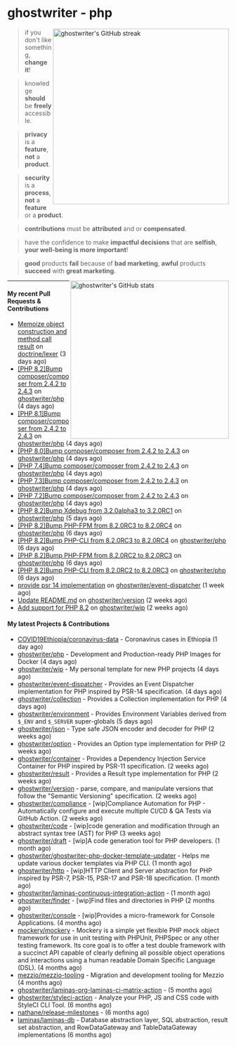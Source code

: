 # ghostwriter - php

<img alt="ghostwriter's GitHub streak" width="400px" align="right" src="https://github-readme-streak-stats.herokuapp.com/?cache_seconds=1800&user=ghostwriter">

> if you don't like something, **change it**!

> knowledge **should** be **freely** accessible.

> **privacy** is a **feature**, **not** a **product**.

> **security** is a **process**, **not** a **feature** or a **product**.

> **contributions** must be **attributed** and or **compensated**.

> have the confidence to make **impactful decisions** that are **selfish**, **your well-being is more important**!

> **good** products **fail** because of **bad marketing**, **awful** products **succeed** with **great marketing**.

<img alt="ghostwriter's GitHub stats" width="360px" align="right" src="https://github-readme-stats.vercel.app/api?cache_seconds=1800&username=ghostwriter&show_icons=true&count_private=true&hide_title=true&hide_rank=true&icon_color=333">

---

#### My recent Pull Requests & Contributions

- [Memoize object construction and method call result](https://github.com/doctrine/lexer/pull/68) on [doctrine/lexer](https://github.com/doctrine/lexer) (3 days ago)
- [[PHP 8.2]Bump composer/composer from 2.4.2 to 2.4.3](https://github.com/ghostwriter/php/pull/211) on [ghostwriter/php](https://github.com/ghostwriter/php) (4 days ago)
- [[PHP 8.1]Bump composer/composer from 2.4.2 to 2.4.3](https://github.com/ghostwriter/php/pull/210) on [ghostwriter/php](https://github.com/ghostwriter/php) (4 days ago)
- [[PHP 8.0]Bump composer/composer from 2.4.2 to 2.4.3](https://github.com/ghostwriter/php/pull/209) on [ghostwriter/php](https://github.com/ghostwriter/php) (4 days ago)
- [[PHP 7.4]Bump composer/composer from 2.4.2 to 2.4.3](https://github.com/ghostwriter/php/pull/208) on [ghostwriter/php](https://github.com/ghostwriter/php) (4 days ago)
- [[PHP 7.3]Bump composer/composer from 2.4.2 to 2.4.3](https://github.com/ghostwriter/php/pull/207) on [ghostwriter/php](https://github.com/ghostwriter/php) (4 days ago)
- [[PHP 7.2]Bump composer/composer from 2.4.2 to 2.4.3](https://github.com/ghostwriter/php/pull/206) on [ghostwriter/php](https://github.com/ghostwriter/php) (4 days ago)
- [[PHP 8.2]Bump Xdebug from 3.2.0alpha3 to 3.2.0RC1](https://github.com/ghostwriter/php/pull/205) on [ghostwriter/php](https://github.com/ghostwriter/php) (5 days ago)
- [[PHP 8.2]Bump PHP-FPM from 8.2.0RC3 to 8.2.0RC4](https://github.com/ghostwriter/php/pull/204) on [ghostwriter/php](https://github.com/ghostwriter/php) (6 days ago)
- [[PHP 8.2]Bump PHP-CLI from 8.2.0RC3 to 8.2.0RC4](https://github.com/ghostwriter/php/pull/203) on [ghostwriter/php](https://github.com/ghostwriter/php) (6 days ago)
- [[PHP 8.2]Bump PHP-FPM from 8.2.0RC2 to 8.2.0RC3](https://github.com/ghostwriter/php/pull/202) on [ghostwriter/php](https://github.com/ghostwriter/php) (6 days ago)
- [[PHP 8.2]Bump PHP-CLI from 8.2.0RC2 to 8.2.0RC3](https://github.com/ghostwriter/php/pull/201) on [ghostwriter/php](https://github.com/ghostwriter/php) (6 days ago)
- [provide psr 14 implementation](https://github.com/ghostwriter/event-dispatcher/pull/10) on [ghostwriter/event-dispatcher](https://github.com/ghostwriter/event-dispatcher) (1 week ago)
- [Update README.md](https://github.com/ghostwriter/version/pull/1) on [ghostwriter/version](https://github.com/ghostwriter/version) (2 weeks ago)
- [Add support for PHP 8.2](https://github.com/ghostwriter/wip/pull/18) on [ghostwriter/wip](https://github.com/ghostwriter/wip) (2 weeks ago)

#### My latest Projects & Contributions

- [COVID19Ethiopia/coronavirus-data](https://github.com/COVID19Ethiopia/coronavirus-data) - Coronavirus cases in Ethiopia (1 day ago)
- [ghostwriter/php](https://github.com/ghostwriter/php) - Development and Production-ready PHP Images for Docker (4 days ago)
- [ghostwriter/wip](https://github.com/ghostwriter/wip) - My personal template for new PHP projects (4 days ago)
- [ghostwriter/event-dispatcher](https://github.com/ghostwriter/event-dispatcher) - Provides an Event Dispatcher implementation for PHP inspired by PSR-14 specification. (4 days ago)
- [ghostwriter/collection](https://github.com/ghostwriter/collection) - Provides a Collection implementation for PHP (4 days ago)
- [ghostwriter/environment](https://github.com/ghostwriter/environment) - Provides Environment Variables derived from `$_ENV` and `$_SERVER` super-globals (5 days ago)
- [ghostwriter/json](https://github.com/ghostwriter/json) - Type safe JSON encoder and decoder for PHP (2 weeks ago)
- [ghostwriter/option](https://github.com/ghostwriter/option) - Provides an Option type implementation for PHP (2 weeks ago)
- [ghostwriter/container](https://github.com/ghostwriter/container) - Provides a Dependency Injection Service Container for PHP inspired by PSR-11 specification. (2 weeks ago)
- [ghostwriter/result](https://github.com/ghostwriter/result) - Provides a Result type implementation for PHP (2 weeks ago)
- [ghostwriter/version](https://github.com/ghostwriter/version) - parse, compare, and manipulate versions that follow the &#34;Semantic Versioning&#34; specification. (2 weeks ago)
- [ghostwriter/compliance](https://github.com/ghostwriter/compliance) - [wip]Compliance Automation for PHP - Automatically configure and execute multiple CI/CD &amp; QA Tests via GitHub Action. (2 weeks ago)
- [ghostwriter/code](https://github.com/ghostwriter/code) - [wip]code generation and modification through an abstract syntax tree (AST) for PHP (3 weeks ago)
- [ghostwriter/draft](https://github.com/ghostwriter/draft) - [wip]A code generation tool for PHP developers. (1 month ago)
- [ghostwriter/ghostwriter-php-docker-template-updater](https://github.com/ghostwriter/ghostwriter-php-docker-template-updater) - Helps me update various docker templates via PHP CLI. (1 month ago)
- [ghostwriter/http](https://github.com/ghostwriter/http) - [wip]HTTP Client and Server abstraction for PHP inspired by PSR-7, PSR-15, PSR-17 and PSR-18 specification. (1 month ago)
- [ghostwriter/laminas-continuous-integration-action](https://github.com/ghostwriter/laminas-continuous-integration-action) -  (1 month ago)
- [ghostwriter/finder](https://github.com/ghostwriter/finder) - [wip]Find files and directories in PHP (2 months ago)
- [ghostwriter/console](https://github.com/ghostwriter/console) - [wip]Provides a micro-framework for Console Applications. (4 months ago)
- [mockery/mockery](https://github.com/mockery/mockery) - Mockery is a simple yet flexible PHP mock object framework for use in unit testing with PHPUnit, PHPSpec or any other testing framework. Its core goal is to offer a test double framework with a succinct API capable of clearly defining all possible object operations and interactions using a human readable Domain Specific Language (DSL). (4 months ago)
- [mezzio/mezzio-tooling](https://github.com/mezzio/mezzio-tooling) - Migration and development tooling for Mezzio (4 months ago)
- [ghostwriter/laminas-org-laminas-ci-matrix-action](https://github.com/ghostwriter/laminas-org-laminas-ci-matrix-action) -  (5 months ago)
- [ghostwriter/styleci-action](https://github.com/ghostwriter/styleci-action) - Analyze your PHP, JS and CSS code with StyleCI CLI Tool. (6 months ago)
- [nathane/release-milestones](https://github.com/nathane/release-milestones) -  (6 months ago)
- [laminas/laminas-db](https://github.com/laminas/laminas-db) - Database abstraction layer, SQL abstraction, result set abstraction, and RowDataGateway and TableDataGateway implementations (6 months ago)
